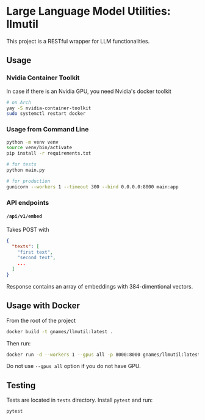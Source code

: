 # Large Language Model Utilities: llmutil

This project is a RESTful wrapper for LLM functionalities.

## Usage


### Nvidia Container Toolkit

In case if there is an Nvidia GPU, you need Nvidia's docker toolkit

```bash
# on Arch
yay -S nvidia-container-toolkit
sudo systemctl restart docker
```

### Usage from Command Line 

```bash
python -m venv venv
source venv/bin/activate
pip install -r requirements.txt

# for tests
python main.py

# for production
gunicorn --workers 1 --timeout 300 --bind 0.0.0.0:8000 main:app
```

### API endpoints

#### `/api/v1/embed`

Takes POST with

```json
{
  "texts": [
    "first text",
    "second text",
    ...
  ]
}
```

Response contains an array of embeddings with 384-dimentional vectors.

## Usage with Docker

From the root of the project

```bash
docker build -t gnames/llmutil:latest .
```

Then run:

```bash
docker run -d --workers 1 --gpus all -p 8000:8000 gnames/llmutil:latest
```

Do not use `--gpus all` option if you do not have GPU.

## Testing

Tests are located in `tests` directory.
Install `pytest` and run:

```bash
pytest
```
